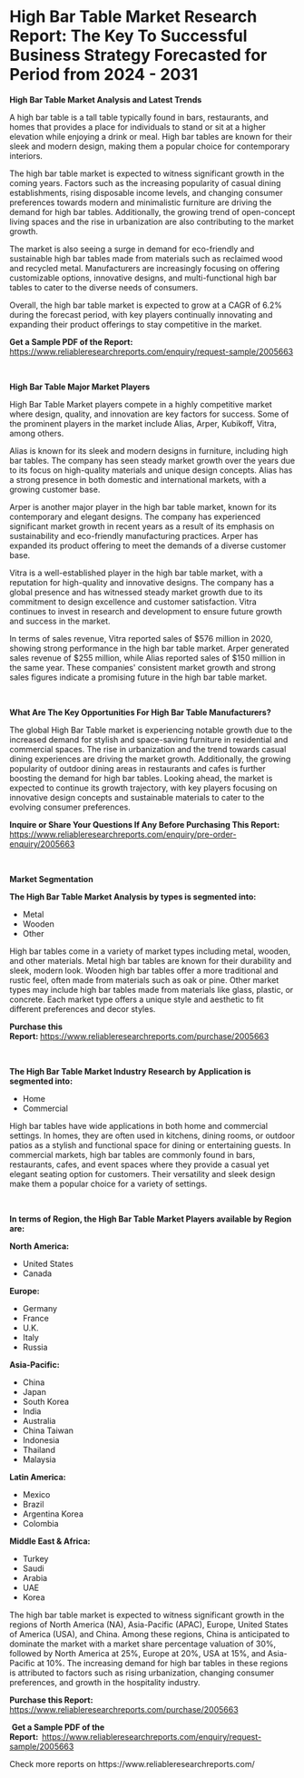 <p><h1>High Bar Table Market Research Report: The Key To Successful Business Strategy Forecasted for Period from 2024 - 2031</h1></p><p><strong>High Bar Table Market Analysis and Latest Trends</strong></p>
<p><p>A high bar table is a tall table typically found in bars, restaurants, and homes that provides a place for individuals to stand or sit at a higher elevation while enjoying a drink or meal. High bar tables are known for their sleek and modern design, making them a popular choice for contemporary interiors.</p><p>The high bar table market is expected to witness significant growth in the coming years. Factors such as the increasing popularity of casual dining establishments, rising disposable income levels, and changing consumer preferences towards modern and minimalistic furniture are driving the demand for high bar tables. Additionally, the growing trend of open-concept living spaces and the rise in urbanization are also contributing to the market growth.</p><p>The market is also seeing a surge in demand for eco-friendly and sustainable high bar tables made from materials such as reclaimed wood and recycled metal. Manufacturers are increasingly focusing on offering customizable options, innovative designs, and multi-functional high bar tables to cater to the diverse needs of consumers.</p><p>Overall, the high bar table market is expected to grow at a CAGR of 6.2% during the forecast period, with key players continually innovating and expanding their product offerings to stay competitive in the market.</p></p>
<p><strong>Get a Sample PDF of the Report:&nbsp;</strong> <a href="https://www.reliableresearchreports.com/enquiry/request-sample/2005663">https://www.reliableresearchreports.com/enquiry/request-sample/2005663</a></p>
<p>&nbsp;</p>
<p><strong>High Bar Table Major Market Players</strong></p>
<p><p>High Bar Table Market players compete in a highly competitive market where design, quality, and innovation are key factors for success. Some of the prominent players in the market include Alias, Arper, Kubikoff, Vitra, among others.</p><p>Alias is known for its sleek and modern designs in furniture, including high bar tables. The company has seen steady market growth over the years due to its focus on high-quality materials and unique design concepts. Alias has a strong presence in both domestic and international markets, with a growing customer base.</p><p>Arper is another major player in the high bar table market, known for its contemporary and elegant designs. The company has experienced significant market growth in recent years as a result of its emphasis on sustainability and eco-friendly manufacturing practices. Arper has expanded its product offering to meet the demands of a diverse customer base.</p><p>Vitra is a well-established player in the high bar table market, with a reputation for high-quality and innovative designs. The company has a global presence and has witnessed steady market growth due to its commitment to design excellence and customer satisfaction. Vitra continues to invest in research and development to ensure future growth and success in the market.</p><p>In terms of sales revenue, Vitra reported sales of $576 million in 2020, showing strong performance in the high bar table market. Arper generated sales revenue of $255 million, while Alias reported sales of $150 million in the same year. These companies' consistent market growth and strong sales figures indicate a promising future in the high bar table market.</p></p>
<p>&nbsp;</p>
<p><strong>What Are The Key Opportunities For High Bar Table Manufacturers?</strong></p>
<p><p>The global High Bar Table market is experiencing notable growth due to the increased demand for stylish and space-saving furniture in residential and commercial spaces. The rise in urbanization and the trend towards casual dining experiences are driving the market growth. Additionally, the growing popularity of outdoor dining areas in restaurants and cafes is further boosting the demand for high bar tables. Looking ahead, the market is expected to continue its growth trajectory, with key players focusing on innovative design concepts and sustainable materials to cater to the evolving consumer preferences.</p></p>
<p><strong>Inquire or Share Your Questions If Any Before Purchasing This Report:</strong> <a href="https://www.reliableresearchreports.com/enquiry/pre-order-enquiry/2005663">https://www.reliableresearchreports.com/enquiry/pre-order-enquiry/2005663</a></p>
<p>&nbsp;</p>
<p><strong>Market Segmentation</strong></p>
<p><strong>The High Bar Table Market Analysis by types is segmented into:</strong></p>
<p><ul><li>Metal</li><li>Wooden</li><li>Other</li></ul></p>
<p><p>High bar tables come in a variety of market types including metal, wooden, and other materials. Metal high bar tables are known for their durability and sleek, modern look. Wooden high bar tables offer a more traditional and rustic feel, often made from materials such as oak or pine. Other market types may include high bar tables made from materials like glass, plastic, or concrete. Each market type offers a unique style and aesthetic to fit different preferences and decor styles.</p></p>
<p><strong>Purchase this Report:&nbsp;</strong><a href="https://www.reliableresearchreports.com/purchase/2005663">https://www.reliableresearchreports.com/purchase/2005663</a></p>
<p>&nbsp;</p>
<p><strong>The High Bar Table Market Industry Research by Application is segmented into:</strong></p>
<p><ul><li>Home</li><li>Commercial</li></ul></p>
<p><p>High bar tables have wide applications in both home and commercial settings. In homes, they are often used in kitchens, dining rooms, or outdoor patios as a stylish and functional space for dining or entertaining guests. In commercial markets, high bar tables are commonly found in bars, restaurants, cafes, and event spaces where they provide a casual yet elegant seating option for customers. Their versatility and sleek design make them a popular choice for a variety of settings.</p></p>
<p>&nbsp;</p>
<p><strong>In terms of Region, the High Bar Table Market Players available by Region are:</strong></p>
<p>
    <p> <strong> North America: </strong>
        <ul>
            <li>United States</li>
            <li>Canada</li>
        </ul>
        </p> 
    <p> <strong> Europe: </strong>
        <ul>
            <li>Germany</li>
            <li>France</li>
            <li>U.K.</li>
            <li>Italy</li>
            <li>Russia</li>
        </ul>
        </p> 
    <p> <strong> Asia-Pacific: </strong>
        <ul>
            <li>China</li>
            <li>Japan</li>
            <li>South Korea</li>
            <li>India</li>
            <li>Australia</li>
            <li>China Taiwan</li>
            <li>Indonesia</li>
            <li>Thailand</li>
            <li>Malaysia</li>
        </ul>
        </p> 
    <p> <strong> Latin America: </strong>
        <ul>
            <li>Mexico</li>
            <li>Brazil</li>
            <li>Argentina Korea</li>
            <li>Colombia</li>
        </ul>
        </p> 
    <p> <strong> Middle East & Africa: </strong>
        <ul>
            <li>Turkey</li>
            <li>Saudi</li>
            <li>Arabia</li>
            <li>UAE</li>
            <li>Korea</li>
        </ul>
    </p>
    </p>
<p><p>The high bar table market is expected to witness significant growth in the regions of North America (NA), Asia-Pacific (APAC), Europe, United States of America (USA), and China. Among these regions, China is anticipated to dominate the market with a market share percentage valuation of 30%, followed by North America at 25%, Europe at 20%, USA at 15%, and Asia-Pacific at 10%. The increasing demand for high bar tables in these regions is attributed to factors such as rising urbanization, changing consumer preferences, and growth in the hospitality industry.</p></p>
<p><strong>Purchase this Report: </strong><a href="https://www.reliableresearchreports.com/purchase/2005663">https://www.reliableresearchreports.com/purchase/2005663</a></p>
<p>&nbsp;<strong>Get a Sample PDF of the Report:&nbsp;&nbsp;</strong><a href="https://www.reliableresearchreports.com/enquiry/request-sample/2005663">https://www.reliableresearchreports.com/enquiry/request-sample/2005663</a></p>
<p><strong></strong></p>
<p>Check more reports on https://www.reliableresearchreports.com/</p>